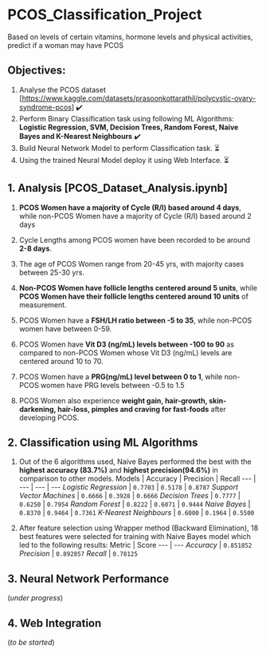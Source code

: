 # PCOS_Classification_Project
Based on levels of certain vitamins, hormone levels and physical activities, predict if a woman may have PCOS

## Objectives: 
1.   Analyse the PCOS dataset [https://www.kaggle.com/datasets/prasoonkottarathil/polycystic-ovary-syndrome-pcos] :heavy_check_mark:
2.   Perform Binary Classification task using following ML Algorithms: **Logistic Regression, SVM, Decision Trees, Random Forest, Naive Bayes and K-Nearest Neighbours** :heavy_check_mark:
3.   Build Neural Network Model to perform Classification task. :hourglass_flowing_sand:
4.   Using the trained Neural Model deploy it using Web Interface. :hourglass_flowing_sand:



## 1. Analysis [PCOS_Dataset_Analysis.ipynb]
1.   **PCOS Women have a majority of Cycle (R/I) based around 4 days**, while non-PCOS Women have a majority of Cycle (R/I) based around 2 days
2.   Cycle Lengths among PCOS women have been recorded to be around **2-8 days**.
3.   The age of PCOS Women range from 20-45 yrs, with majority cases between 25-30 yrs.
4.   **Non-PCOS Women have follicle lengths centered around 5 units**, while **PCOS Women have their follicle lengths centered around 10 units** of measurement.

5.   PCOS Women have a **FSH/LH ratio between -5 to 35**, while non-PCOS women have between 0-59.
6.   PCOS Women have **Vit D3 (ng/mL) levels between -100 to 90** as compared to non-PCOS Women whose Vit D3 (ng/mL) levels are centered around 10 to 70.
7.   PCOS Women have a **PRG(ng/mL) level between 0 to 1**, while non-PCOS women have PRG levels between -0.5 to 1.5
8.   PCOS Women also experience **weight gain, hair-growth, skin-darkening, hair-loss, pimples and craving for fast-foods** after developing PCOS.

## 2. Classification using ML Algorithms
1.   Out of the 6 algorithms used, Naive Bayes performed the best with the **highest accuracy (83.7%)** and **highest precision(94.6%)** in comparison to other models.
       Models | Accuracy | Precision | Recall 
      --- | --- | --- | ---
      *Logistic Regression* | `0.7703` | `0.5178` |  `0.8787`
      *Support Vector Machines* | `0.6666` | `0.3928` |  `0.6666`
      *Decision Trees* | `0.7777` | `0.6250` |  `0.7954`
      *Random Forest* | `0.8222` | `0.6071` |  `0.9444`
      *Naive Bayes* | `0.8370` | `0.9464` |  `0.7361`
      *K-Nearest Neighbours* | `0.6000` | `0.1964` |  `0.5500`
      
3.   After feature selection using Wrapper method (Backward Elimination), 18 best features were selected for training with Naive Bayes model which led to the following results:
      Metric | Score 
      --- | --- 
      *Accuracy* | `0.851852` 
      *Precision* | `0.892857`
      *Recall* | `0.78125`
      
 ## 3. Neural Network Performance
 (*under progress*)
 
  ## 4. Web Integration
 (*to be started*)
